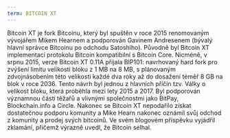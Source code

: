 ```yaml
---
term: BITCOIN XT
---
```


Bitcoin XT je fork Bitcoinu, který byl spuštěn v roce 2015 renomovaným vývojářem Mikem Hearnem a podporován Gavinem Andresenem (bývalý hlavní správce Bitcoinu po odchodu Satoshiho). Původně byl Bitcoin XT implementací protokolu Bitcoin kompatibilní s Bitcoin Core. Nicméně, v srpnu 2015, verze Bitcoin XT 0.11A přijala BIP101: navrhovaný hard fork pro zvýšení limitu velikosti bloku z 1 MB na 8 MB, s plánovaným zdvojnásobením této velikosti každé dva roky až do dosažení téměř 8 GB na blok v roce 2036. Tento návrh byl jednou z hlavních příčin tzv. Války o velikost bloku, která proběhla mezi lety 2015 a 2017. Byl podporován významnou částí těžařů a vlivnými společnostmi jako BitPay, Blockchain.info a Circle. Nakonec se Bitcoin XT nepodařilo získat dostatečnou podporu komunity a Mike Hearn nakonec oznámil svůj odchod z komunity a prodej svých bitcoinů. Ve svém blogovém příspěvku vyjádřil zklamání, přičemž výrazně uvedl, že Bitcoin selhal.